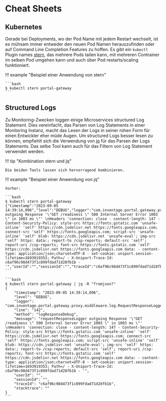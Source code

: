 # Cheat Sheets

## Kubernetes

Gerade bei Deployments, wo der Pod Name mit jedem Restart wechselt, ist es mühsam immer entweder den neuen Pod Namen herauszufinden oder auf Command Line Completion Features zu hoffen. Es gibt ein `kubectl` Plugin names [stern](https://github.com/stern/stern), das mehrere Pods tailen kann, mit mehreren Contrainer im selben Pod umgehen kann und auch über Pod restarts/scaling funktioniert.

!!! example "Beispiel einer Anwendung von stern"

    ```bash
    $ kubectl stern portal-gateway
    ```

## Structured Logs

Zu Monitoring-Zwecken loggen einige Microservices structured Log Statement. Dies vereinfacht, das Parsen von Log Statements in einer Monitoring Instanz, macht das Lesen der Logs in seiner rohen Form für einen Entwickler eher müde Augen. Um structured Logs besser lesen zu können, empfiehlt sich die Verwendung von [jq](https://github.com/jqlang/jq) für das Parsen der Logs Statements. Das selbe Tool kann auch für das Filtern von Log Statement verwendet werden.

!!! tip "Kombination stern und jq"

    Die beiden Tools lassen sich hervorragend kombinieren.

!!! example "Beispiel einer Anwendung von jq"

    Vorher:

    ```bash
    $ kubectl stern portal-gateway
    {"timestamp":"2023-09-05 14:39:14,096","level":"DEBUG","logger":"com.inventage.portal.gateway.proxy.middleware.log.RequestResponseLoggerMiddleware","line":"142","method":"logResponseDebug","message":"requestResponseLogger outgoing Response '\"GET /readiness \" 500 Internal Server Error 1003 \" in 1003 ms \"' \nHeaders 'connection: close - content-length: 147 - Content-Security-Policy: style-src https://fonts.gstatic.com 'unsafe-inline' 'self' https://cdn.jsdelivr.net https://fonts.googleapis.com; connect-src 'self' https://fonts.googleapis.com; script-src 'unsafe-inline' 'self' blob: https://cdn.jsdelivr.net 'unsafe-eval'; img-src 'self' https: data:; report-to /csp-reports; default-src 'self'; report-uri /csp-reports; font-src https://fonts.gstatic.com 'self' https://cdn.jsdelivr.net https://fonts.googleapis.com data: - content-type: application/json;charset=UTF-8 - set-cookie: uniport.session-lifetime=1693919353; Path=/ - X-Uniport-Trace-Id: c6af96c98d473f1c899fdad71d28fb1b - '","userId":"","sessionId":"","traceId":"c6af96c98d473f1c899fdad71d28fb1b","stacktrace":""}
    ```

    ```bash
    $ kubectl stern portal-gateway | jq -R "fromjson?"
    {
        "timestamp": "2023-09-05 14:39:14,096",
        "level": "DEBUG",
        "logger": "com.inventage.portal.gateway.proxy.middleware.log.RequestResponseLoggerMiddleware",
        "line": "142",
        "method": "logResponseDebug",
        "message": "requestResponseLogger outgoing Response '\"GET /readiness \" 500 Internal Server Error 1003 \" in 1003 ms \"' \nHeaders 'connection: close - content-length: 147 - Content-Security-Policy: style-src https://fonts.gstatic.com 'unsafe-inline' 'self' https://cdn.jsdelivr.net https://fonts.googleapis.com; connect-src 'self' https://fonts.googleapis.com; script-src 'unsafe-inline' 'self' blob: https://cdn.jsdelivr.net 'unsafe-eval'; img-src 'self' https: data:; report-to /csp-reports; default-src 'self'; report-uri /csp-reports; font-src https://fonts.gstatic.com 'self' https://cdn.jsdelivr.net https://fonts.googleapis.com data: - content-type: application/json;charset=UTF-8 - set-cookie: uniport.session-lifetime=1693919353; Path=/ - X-Uniport-Trace-Id: c6af96c98d473f1c899fdad71d28fb1b - '",
        "userId": "",
        "sessionId": "",
        "traceId": "c6af96c98d473f1c899fdad71d28fb1b",
        "stacktrace": ""
    }
    ```
